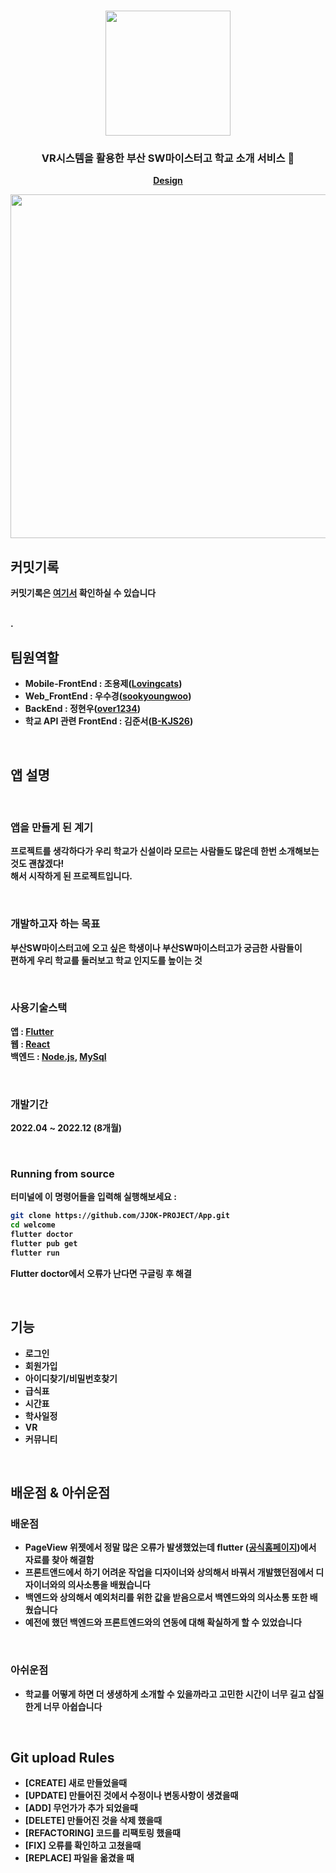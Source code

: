 
<h1 align="center">
	<img
		width="200"
		src="https://user-images.githubusercontent.com/89582664/203698338-058d0ef6-8df9-4971-aa88-f4d88c3e008b.png">
</h1>

<h3 align="center">
	VR시스템을 활용한 부산 SW마이스터고 학교 소개 서비스 🏫 
</h3>

<p align="center"> 
	<strong>
		<a href="https://www.figma.com/file/s9UTGx6wXMEk8Xic5bhkgE/JJOK-team-library?node-id=1792%3A535&t=Gk2Pgox1bAyfxCLj-0">Design</a>
		


<p align="center">
	<img src="https://user-images.githubusercontent.com/89582664/203699019-6844429b-5d0e-4e12-94fc-d3e490bbb928.png" width="550">
</p>

## 커밋기록

커밋기록은 [여기서](https://github.com/Lovingcats/Flutter_project/tree/master/welcome/welcome) 확인하실 수 있습니다

<br>.

## 팀원역할

- **Mobile-FrontEnd** : 조용제([Lovingcats](https://github.com/Lovingcats))
- **Web_FrontEnd** : 우수경([sookyoungwoo](https://github.com/sookyoungwoo))
- **BackEnd** : 정현우([over1234](https://github.com/over1234))
- **학교 API 관련 FrontEnd** : 김준서([B-KJS26](https://github.com/B-KJS26))
<br>
		
## 앱 설명

<br>
		
### 앱을 만들게 된 계기
프로젝트를 생각하다가 우리 학교가 신설이라 모르는 사람들도 많은데 한번 소개해보는것도 괜찮겠다! <br>해서 시작하게 된 프로젝트입니다.


<br>
		
### 개발하고자 하는 목표
부산SW마이스터고에 오고 싶은 학생이나 부산SW마이스터고가 궁금한 사람들이<br>
편하게 우리 학교를 둘러보고 학교 인지도를 높이는 것


<br>
		
### 사용기술스택
앱 :  [Flutter](https://flutter.dev/?gclid=Cj0KCQiAg_KbBhDLARIsANx7wAz5lYyBO9RFwhX-V1IJ_xWVuCK1cZkySEkWeqZMPGofPCvRPaHPlWAaAijFEALw_wcB&gclsrc=aw.ds)
<br>
웹 : [React](https://ko.reactjs.org/)
<br>
백엔드 :  [Node.js](https://nodejs.org/ko/), [MySql](https://www.mysql.com/)

	
<br>
		
### 개발기간

2022.04 ~ 2022.12 (8개월)

<br>

### Running from source

터미널에 이 명령어들을 입력해 실행해보세요 :

```sh
git clone https://github.com/JJOK-PROJECT/App.git
cd welcome
flutter doctor
flutter pub get
flutter run
```

Flutter doctor에서 오류가 난다면 구글링 후 해결

<br>
		
## 기능

- 로그인
- 회원가입
- 아이디찾기/비밀번호찾기
- 급식표
- 시간표
- 학사일정
- VR
- 커뮤니티
		
<br>
		
## 배운점 & 아쉬운점
		
### 배운점
 - PageView 위젯에서 정말 많은 오류가 발생했었는데 flutter ([공식홈페이지](https://flutter-ko.dev/docs))에서 자료를 찾아 해결함
 - 프론트앤드에서 하기 어려운 작업을 디자이너와 상의해서 바꿔서 개발했던점에서 디자이너와의 의사소통을 배웠습니다
 - 백엔드와 상의해서 예외처리를 위한 값을 받음으로서 백엔드와의 의사소통 또한 배웠습니다
 - 예전에 했던 백엔드와 프론트엔드와의 연동에 대해 확실하게 할 수 있었습니다
		
<br>
		
### 아쉬운점
 - 학교를 어떻게 하면 더 생생하게 소개할 수 있을까라고 고민한 시간이 너무 길고 삽질한게 너무 아쉽습니다
 
<br>
 
## Git upload Rules

- [CREATE] 새로 만들었을때
- [UPDATE] 만들어진 것에서 수정이나 변동사항이 생겼을때
- [ADD] 무언가가 추가 되었을때
- [DELETE] 만들어진 것을 삭제 했을때
- [REFACTORING] 코드를 리팩토링 했을때
- [FIX] 오류를 확인하고 고쳤을때
- [REPLACE] 파일을 옮겼을 때
		

		
